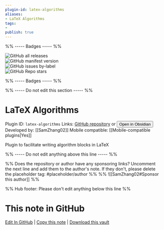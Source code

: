```yaml
---
plugin-id: latex-algorithms
aliases:
- LaTeX Algorithms
tags: 
- 
publish: true
---
```


%% ----- Badges ----- %%

![GitHub all releases](https://img.shields.io/github/downloads/SamZhang02/obsidian-latex-algorithms/total?color=573E7A&logo=github&style=for-the-badge)   
![GitHub manifest version](https://img.shields.io/github/manifest-json/v/SamZhang02/obsidian-latex-algorithms?color=573E7A&logo=github&style=for-the-badge)   
![GitHub issues by-label](https://img.shields.io/github/issues/SamZhang02/obsidian-latex-algorithms/help%20wanted?color=573E7A&logo=github&style=for-the-badge)   
![GitHub Repo stars](https://img.shields.io/github/stars/SamZhang02/obsidian-latex-algorithms?color=573E7A&logo=github&style=for-the-badge)

%% ----- Badges ----- %%

%% ----- Do not edit this section ----- %%

# LaTeX Algorithms

Plugin ID: `latex-algorithms`
Links: [GitHub repository](https://github.com/SamZhang02/obsidian-latex-algorithms) or [<button id=HH>Open in Obsidian</button>](obsidian://show-plugin?id=latex-algorithms)
Developed by: [[SamZhang02]]
Mobile compatible: [[Mobile-compatible plugins|Yes]]

Plugin to facilitate writing algorithm blocks in LaTeX

%% ----- Do not edit anything above this line ----- %% 

%% Does the repository or author have any sponsoring links? Uncomment the next line and add them to the author's note. If they don't, please delete the placeholder tag: #placeholder/author %%
%% ![[SamZhang02#Sponsor this author]] %%

%% Hub footer: Please don't edit anything below this line %%

# This note in GitHub

<span class="git-footer">[Edit In GitHub](https://github.dev/obsidian-community/obsidian-hub/blob/main/02%20-%20Community%20Expansions/02.05%20All%20Community%20Expansions/Plugins/latex-algorithms.md "git-hub-edit-note") | [Copy this note](https://raw.githubusercontent.com/obsidian-community/obsidian-hub/main/02%20-%20Community%20Expansions/02.05%20All%20Community%20Expansions/Plugins/latex-algorithms.md "git-hub-copy-note") | [Download this vault](https://github.com/obsidian-community/obsidian-hub/archive/refs/heads/main.zip "git-hub-download-vault") </span>
